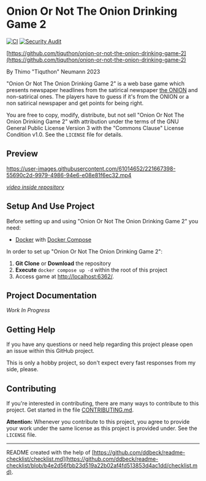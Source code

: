# Onion Or Not The Onion Drinking Game 2

[![CI](https://github.com/tiquthon/onion-or-not-the-onion-drinking-game-2/actions/workflows/general.yml/badge.svg)](https://github.com/tiquthon/onion-or-not-the-onion-drinking-game-2/actions/workflows/general.yml)
[![Security Audit](https://github.com/tiquthon/onion-or-not-the-onion-drinking-game-2/actions/workflows/audit.yml/badge.svg)](https://github.com/tiquthon/onion-or-not-the-onion-drinking-game-2/actions/workflows/audit.yml)

[https://github.com/tiquthon/onion-or-not-the-onion-drinking-game-2](https://github.com/tiquthon/onion-or-not-the-onion-drinking-game-2)

By Thimo "Tiquthon" Neumann 2023

"Onion Or Not The Onion Drinking Game 2" is a web base game which presents newspaper headlines from the satirical newspaper [the ONION](https://www.theonion.com/) and non-satirical ones.
The players have to guess if it's from the ONION or a non satirical newspaper and get points for being right.

You are free to copy, modify, distribute, but not sell "Onion Or Not The Onion Drinking Game 2" with attribution under the terms of the GNU General Public License Version 3 with the "Commons Clause" License Condition v1.0.
See the `LICENSE` file for details.

## Preview

https://user-images.githubusercontent.com/61014652/221667398-55690c2d-9979-4986-94e6-e08e81f6ec32.mp4

*[video inside repository](assets/preview.mp4)*

## Setup And Use Project

Before setting up and using "Onion Or Not The Onion Drinking Game 2" you need:
- [Docker](https://www.docker.com/) with [Docker Compose](https://docs.docker.com/compose/)

In order to set up "Onion Or Not The Onion Drinking Game 2":
1. **Git Clone** or **Download** the repository
2. **Execute** `docker compose up -d` within the root of this project
3. Access game at [http://localhost:6362/](http://localhost:6362/).

## Project Documentation

*Work In Progress*

## Getting Help

If you have any questions or need help regarding this project please open an issue within this GitHub project.

This is only a hobby project, so don't expect every fast responses from my side, please.

## Contributing

If you're interested in contributing, there are many ways to contribute to this project.
Get started in the file [CONTRIBUTING.md](CONTRIBUTING.md).

**Attention:** Whenever you contribute to this project, you agree to provide your work under the same license as this project is provided under.
See the `LICENSE` file.

---

README created with the help of [https://github.com/ddbeck/readme-checklist/checklist.md](https://github.com/ddbeck/readme-checklist/blob/b4e2d56fbb23d519a22b02af4fd513853d4ac1dd/checklist.md).

